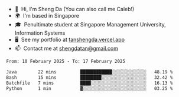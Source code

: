 <!---
tan-sd/tan-sd is a ✨ special ✨ repository because its `README.md` (this file) appears on your GitHub profile.
You can click the Preview link to take a look at your changes.
--->
- 👋  Hi, I'm Sheng Da (You can also call me Caleb!)
- 🌍  I'm based in Singapore
- 🎓  Penultimate student at Singapore Management University, Information Systems
- 🖥️  See my portfolio at [tanshengda.vercel.app](https://tanshengda.vercel.app/)
- 📫  Contact me at [shengdatan@gmail.com](mailto:shengdatan@gmail.com)

<!--START_SECTION:waka-->

```txt
From: 10 February 2025 - To: 17 February 2025

Java        22 mins         ████████████░░░░░░░░░░░░░   48.19 %
Bash        15 mins         ████████░░░░░░░░░░░░░░░░░   32.42 %
Batchfile   7 mins          ████░░░░░░░░░░░░░░░░░░░░░   16.13 %
Python      1 min           ▓░░░░░░░░░░░░░░░░░░░░░░░░   03.25 %
```

<!--END_SECTION:waka-->
